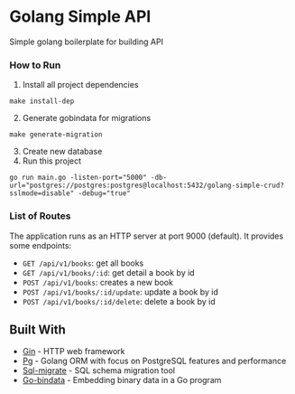 # Golang Simple API

Simple golang boilerplate for building API

### How to Run

1. Install all project dependencies
```
make install-dep
```
2. Generate gobindata for migrations
```
make generate-migration
```
3. Create new database
4. Run this project
```
go run main.go -listen-port="5000" -db-url="postgres://postgres:postgres@localhost:5432/golang-simple-crud?sslmode=disable" -debug="true"
```

### List of Routes

The application runs as an HTTP server at port 9000 (default). It provides some endpoints:

* `GET /api/v1/books`: get all books
* `GET /api/v1/books/:id`: get detail a book by id
* `POST /api/v1/books`: creates a new book
* `POST /api/v1/books/:id/update`: update a book by id
* `POST /api/v1/books/:id/delete`: delete a book by id

## Built With

* [Gin](https://github.com/gin-gonic/gin) - HTTP web framework
* [Pg](https://github.com/go-pg/pg) - Golang ORM with focus on PostgreSQL features and performance
* [Sql-migrate](https://github.com/rubenv/sql-migrate) - SQL schema migration tool
* [Go-bindata](https://github.com/shuLhan/go-bindata) - Embedding binary data in a Go program
